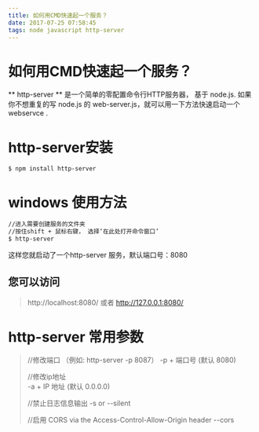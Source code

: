 ```yaml
---
title: 如何用CMD快速起一个服务？
date: 2017-07-25 07:58:45
tags: node javascript http-server
---
```


# 如何用CMD快速起一个服务？
** http-server ** 是一个简单的零配置命令行HTTP服务器， 基于 node.js.
如果你不想重复的写 node.js 的 web-server.js，就可以用一下方法快速启动一个 webservce .

# http-server安装

``` bash
$ npm install http-server 
```


# windows 使用方法

``` bash
//进入需要创建服务的文件夹
//按住shift + 鼠标右键， 选择‘在此处打开命令窗口’
$ http-server
```


这样您就启动了一个http-server 服务，默认端口号：8080

## 您可以访问

> http://localhost:8080/ 或者 http://127.0.0.1:8080/ 

# http-server 常用参数

> //修改端口 （例如: http-server -p 8087）
>-p + 端口号 (默认 8080)    
>
>//修改ip地址    
>-a + IP 地址 (默认 0.0.0.0)     
>
> //禁止日志信息输出
>-s or --silent 
>         
>//启用 CORS via the Access-Control-Allow-Origin header
>--cors 